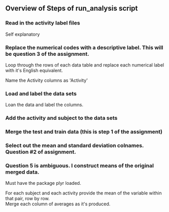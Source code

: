 ## Overview of Steps of run_analysis script

### Read in the activity label files

Self explanatory

### Replace the numerical codes with a descriptive label.  This will be question 3 of the assignment.

Loop through the rows of each data table and replace each numerical label with it's English equivalent.

Name the Activity columns as 'Activity'

### Load and label the data sets

Loan the data and label the columns.

### Add the activity and subject to the data sets

### Merge the test and train data (this is step 1 of the assignment)

### Select out the mean and standard deviation colnames. Question #2 of assignment.

### Question 5 is ambiguous.  I construct means of the original merged data.

Must have the package plyr loaded.

For each subject and each activity provide the mean of the variable within that pair, row by row.  
Merge each column of averages as it's produced.

